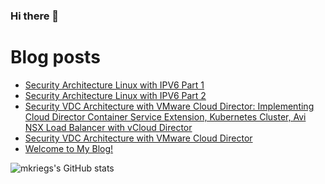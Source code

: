 ### Hi there 👋



# Blog posts
<!-- BLOG-POST-LIST:START -->
- [Security Architecture Linux with IPV6 Part 1](https://www.mkriegs.info/Linux-IPv6-Part1/)
- [Security Architecture Linux with IPV6 Part 2](https://www.mkriegs.info/Linux-IPv6-Part2/)
- [Security VDC Architecture with VMware Cloud Director: Implementing Cloud Director Container Service Extension, Kubernetes Cluster, Avi NSX Load Balancer with vCloud Director](https://www.mkriegs.info/cse/)
- [Security VDC Architecture with VMware Cloud Director](https://www.mkriegs.info/vcd/)
- [Welcome to My Blog!](https://www.mkriegs.info/start/)
<!-- BLOG-POST-LIST:END -->


![mkriegs's GitHub stats](https://github-readme-stats.vercel.app/api?username=mkriegs&show_icons=true&theme=radical)






<!--
**mkriegs/mkriegs** is a ✨ _special_ ✨ repository because its `README.md` (this file) appears on your GitHub profile.

Here are some ideas to get you started:

- 🔭 I’m currently working on ...
- 🌱 I’m currently learning ...
- 👯 I’m looking to collaborate on ...
- 🤔 I’m looking for help with ...
- 💬 Ask me about ...
- 📫 How to reach me: ...
- 😄 Pronouns: ...
- ⚡ Fun fact: ...
-->
